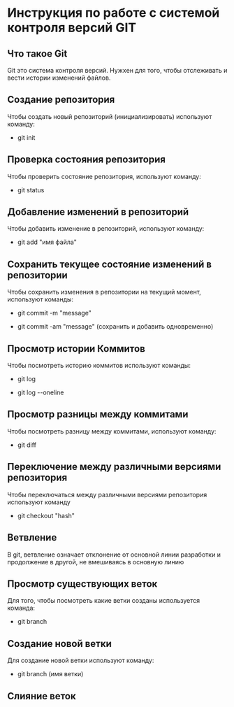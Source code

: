 # **Инструкция по работе с системой контроля версий GIT**

## Что такое Git

Git это система контроля версий. Нужxен для того, чтобы отслеживать и вести истории изменений файлов.

## Создание репозитория

Чтобы создать новый репозиторий (инициализировать) используют команду:

* git init
    
## Проверка состояния репозитория

Чтобы проверить состояние репозитория, используют команду:

* git status

## Добавление изменений в репозиторий

Чтобы добавить изменение в репозиторий, используют команду:

* git add "имя файла"

## Сохранить текущее состояние изменений в репозитории
Чтобы сохранить изменения в репозитории на текущий момент, используют команды:

* git commit -m "message"

* git commit -am "message" (сохранить и добавить одновременно)
 
 ## Просмотр истории Коммитов
 Чтобы посмотреть историю коммитов используют команды:

 * git log
 
 * git log --oneline

 ## Просмотр разницы между коммитами
 Чтобы посмотреть разницу между коммитами, используют команду:

 * git diff

 ## Переключение между различными версиями репозитория
 Чтобы переключаться между различными версиями репозитория используют команду

 * git checkout "hash"
 
 ## Ветвление
 В git, ветвление означает отклонение от основной линии разработки и продолжение в другой, не вмешиваясь в основную линию
 
 ## Просмотр существующих веток
 
 Для того, чтобы посмотреть какие ветки созданы используется команда:

 * git branch
 
## Создание новой ветки

Для создание новой ветки используют команду:

* git branch (имя ветки)

## Слияние веток

